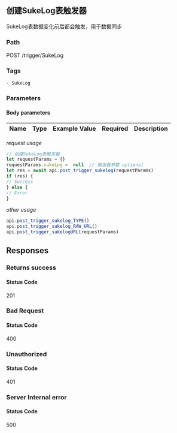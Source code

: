 ## 创建SukeLog表触发器

SukeLog表数据变化前后都会触发，用于数据同步
### Path
POST /trigger/SukeLog

### Tags
    - SukeLog
### Parameters


#### Body parameters

| Name | Type | Example Value | Required | Description |
| ---- | ---- | ------------- | -------- | ----------- |
*request usage*
```javascript
// 创建SukeLog表触发器
let requestParams = {}
requestParams.sukeLog =  null  // 触发器参数 optional
let res = await api.post_trigger_sukelog(requestParams)
if (res) {
// Success
} else {
// Error
}
```
*other usage*
```javascript
api.post_trigger_sukelog_TYPE()
api.post_trigger_sukelog_RAW_URL()
api.post_trigger_sukelogURL(requestParams)
```

## Responses
### Returns success

#### Status Code
201



### Bad Request

#### Status Code
400



### Unauthorized

#### Status Code
401



### Server Internal error

#### Status Code
500



